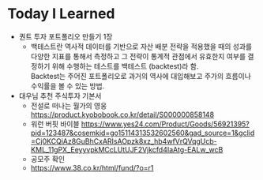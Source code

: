# Today I Learned
* 퀀트 투자 포트폴리오 만들기 1장
  * 백테스트란
    역사적 데이터를 기반으로 자산 배분 전략을 적용했을 때의 성과를 다양한 지표를 통해서 측정하고 그 전략이 통계적 관점에서 유효한지 여부를 결정하기 위해 수행하는 테스트를 백테스트 (backtest)라 함.   
    Backtest는 주어진 포트폴리오로 과거의 역사에 대입해보고 주가의 흐름이나 수익률을 볼 수 있는 방법. 
* 대우님 추천 주식투자 기본서
  * 전설로 떠나는 월가의 영웅    
   https://product.kyobobook.co.kr/detail/S000000858148  
  * 워런 버핏 바이블
    https://www.yes24.com/Product/Goods/56921395?pid=123487&cosemkid=go15114313532602560&gad_source=1&gclid=Cj0KCQiAz8GuBhCxARIsAOpzk8xz_hb4wfVrQVqgUcb-KML_11gPX_EeyyvpkMCcLUtUJF2Vjkcfd4IaAtg-EALw_wcB 
  * 공모주 확인
   * https://www.38.co.kr/html/fund/?o=r1  
